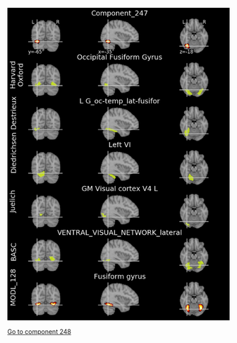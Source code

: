 


![247](preliminary/247.jpg "Component 247")

[Go to component 248](https://parietal-inria.github.io/MODL_atlas/1024/248 "Component 248")